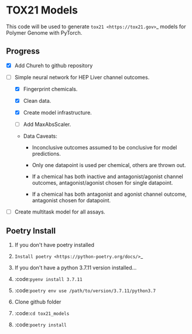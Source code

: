 # TOX21 Models

This code will be used to generate `tox21 <https://tox21.gov>`_ models for
Polymer Genome with PyTorch.

## Progress

- [x] Add Chureh to github repository

- [ ] Simple neural network for HEP Liver channel outcomes.

  - [x] Fingerprint chemicals.

  - [x] Clean data.

  - [x] Create model infrastructure.

  - [ ] Add MaxAbsScaler.

  - Data Caveats:

    - Inconclusive outcomes assumed to be conclusive for model predictions.
      
    - Only one datapoint is used per chemical, others are thrown out.

    - If a chemical has both inactive and antagonist/agonist channel outcomes, 
      antagonist/agonist chosen for single datapoint.

    - If a chemical has both antagonist and agonist channel outcome, 
      antagonist chosen for datapoint.

- [ ] Create multitask model for all assays.


## Poetry Install

1. If you don't have poetry installed

  1. `Install poetry <https://python-poetry.org/docs/>`_

2. If you don't have a python 3.7.11 version installed... 

  1. :code:`pyenv install 3.7.11`
  
  2. :code:`poetry env use /path/to/version/3.7.11/python3.7` 

3. Clone github folder

4. :code:`cd tox21_models`

5. :code:`poetry install`
